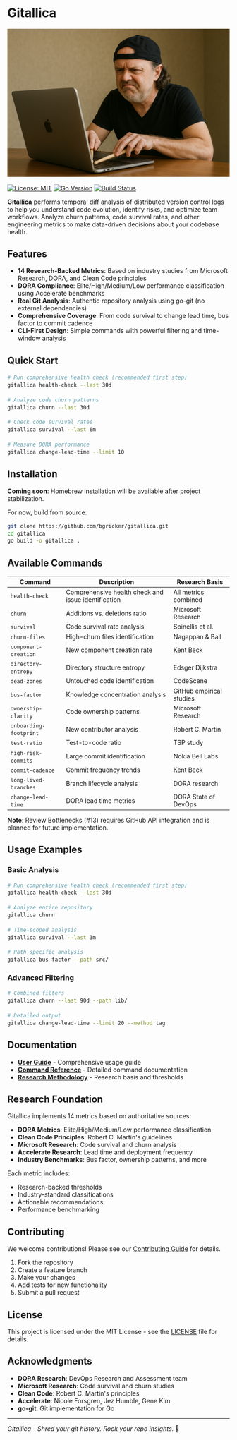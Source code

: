 # Gitallica

![Gitallica](docs/lars.png)

[![License: MIT](https://img.shields.io/badge/License-MIT-yellow.svg)](https://opensource.org/licenses/MIT)
[![Go Version](https://img.shields.io/badge/Go-1.21+-blue.svg)](https://golang.org/)
[![Build Status](https://img.shields.io/badge/Build-Passing-green.svg)](https://github.com/bgricker/gitallica)

**Gitallica** performs temporal diff analysis of distributed version control logs to help you understand code evolution, identify risks, and optimize team workflows. Analyze churn patterns, code survival rates, and other engineering metrics to make data-driven decisions about your codebase health.

## Features

- **14 Research-Backed Metrics**: Based on industry studies from Microsoft Research, DORA, and Clean Code principles
- **DORA Compliance**: Elite/High/Medium/Low performance classification using Accelerate benchmarks
- **Real Git Analysis**: Authentic repository analysis using go-git (no external dependencies)
- **Comprehensive Coverage**: From code survival to change lead time, bus factor to commit cadence
- **CLI-First Design**: Simple commands with powerful filtering and time-window analysis

## Quick Start

```bash
# Run comprehensive health check (recommended first step)
gitallica health-check --last 30d

# Analyze code churn patterns
gitallica churn --last 30d

# Check code survival rates
gitallica survival --last 6m

# Measure DORA performance
gitallica change-lead-time --limit 10
```

## Installation

**Coming soon**: Homebrew installation will be available after project stabilization.

For now, build from source:
```bash
git clone https://github.com/bgricker/gitallica.git
cd gitallica
go build -o gitallica .
```

## Available Commands

| Command | Description | Research Basis |
|---------|-------------|----------------|
| `health-check` | Comprehensive health check and issue identification | All metrics combined |
| `churn` | Additions vs. deletions ratio | Microsoft Research |
| `survival` | Code survival rate analysis | Spinellis et al. |
| `churn-files` | High-churn files identification | Nagappan & Ball |
| `component-creation` | New component creation rate | Kent Beck |
| `directory-entropy` | Directory structure entropy | Edsger Dijkstra |
| `dead-zones` | Untouched code identification | CodeScene |
| `bus-factor` | Knowledge concentration analysis | GitHub empirical studies |
| `ownership-clarity` | Code ownership patterns | Microsoft Research |
| `onboarding-footprint` | New contributor analysis | Robert C. Martin |
| `test-ratio` | Test-to-code ratio | TSP study |
| `high-risk-commits` | Large commit identification | Nokia Bell Labs |
| `commit-cadence` | Commit frequency trends | Kent Beck |
| `long-lived-branches` | Branch lifecycle analysis | DORA research |
| `change-lead-time` | DORA lead time metrics | DORA State of DevOps |

**Note**: Review Bottlenecks (#13) requires GitHub API integration and is planned for future implementation.

## Usage Examples

### Basic Analysis
```bash
# Run comprehensive health check (recommended first step)
gitallica health-check --last 30d

# Analyze entire repository
gitallica churn

# Time-scoped analysis
gitallica survival --last 3m

# Path-specific analysis
gitallica bus-factor --path src/
```

### Advanced Filtering
```bash
# Combined filters
gitallica churn --last 90d --path lib/

# Detailed output
gitallica change-lead-time --limit 20 --method tag
```

## Documentation

- **[User Guide](docs/USER_GUIDE.md)** - Comprehensive usage guide
- **[Command Reference](docs/COMMANDS.md)** - Detailed command documentation
- **[Research Methodology](docs/RESEARCH.md)** - Research basis and thresholds

## Research Foundation

Gitallica implements 14 metrics based on authoritative sources:

- **DORA Metrics**: Elite/High/Medium/Low performance classification
- **Clean Code Principles**: Robert C. Martin's guidelines
- **Microsoft Research**: Code survival and churn analysis
- **Accelerate Research**: Lead time and deployment frequency
- **Industry Benchmarks**: Bus factor, ownership patterns, and more

Each metric includes:
- Research-backed thresholds
- Industry-standard classifications
- Actionable recommendations
- Performance benchmarking

## Contributing

We welcome contributions! Please see our [Contributing Guide](CONTRIBUTING.md) for details.

1. Fork the repository
2. Create a feature branch
3. Make your changes
4. Add tests for new functionality
5. Submit a pull request

## License

This project is licensed under the MIT License - see the [LICENSE](LICENSE) file for details.

## Acknowledgments

- **DORA Research**: DevOps Research and Assessment team
- **Microsoft Research**: Code survival and churn studies
- **Clean Code**: Robert C. Martin's principles
- **Accelerate**: Nicole Forsgren, Jez Humble, Gene Kim
- **go-git**: Git implementation for Go

---

*Gitallica - Shred your git history. Rock your repo insights.* 🎸
